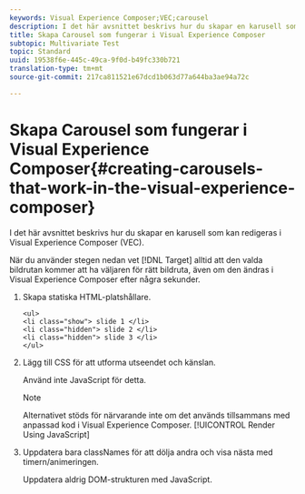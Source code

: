 ```yaml
---
keywords: Visual Experience Composer;VEC;carousel
description: I det här avsnittet beskrivs hur du skapar en karusell som kan redigeras i Visual Experience Composer (VEC).
title: Skapa Carousel som fungerar i Visual Experience Composer
subtopic: Multivariate Test
topic: Standard
uuid: 19538f6e-445c-49ca-9f0d-b49fc330b721
translation-type: tm+mt
source-git-commit: 217ca811521e67dcd1b063d77a644ba3ae94a72c

---
```



# Skapa Carousel som fungerar i Visual Experience Composer{#creating-carousels-that-work-in-the-visual-experience-composer}

I det här avsnittet beskrivs hur du skapar en karusell som kan redigeras i Visual Experience Composer (VEC).

När du använder stegen nedan vet [!DNL Target] alltid att den valda bildrutan kommer att ha väljaren för rätt bildruta, även om den ändras i Visual Experience Composer efter några sekunder.

1. Skapa statiska HTML-platshållare.

   ```
   <ul>
   <li class="show"> slide 1 </li>
   <li class="hidden"> slide 2 </li>
   <li class="hidden"> slide 3 </li>
   </ul>
   ```

1. Lägg till CSS för att utforma utseendet och känslan.

   Använd inte JavaScript för detta.

   >[!NOTE]
   >
   >Alternativet stöds för närvarande inte om det används tillsammans med anpassad kod i Visual Experience Composer. [!UICONTROL Render Using JavaScript]

1. Uppdatera bara classNames för att dölja andra och visa nästa med timern/animeringen.

   Uppdatera aldrig DOM-strukturen med JavaScript.